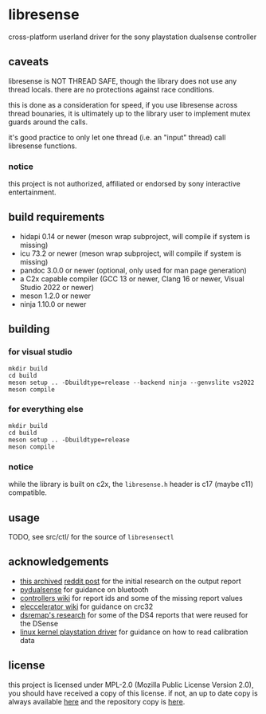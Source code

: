 # libresense

cross-platform userland driver for the sony playstation dualsense controller

## caveats

libresense is NOT THREAD SAFE, though the library does not use any thread locals.
there are no protections against race conditions.

this is done as a consideration for speed, if you use libresense across thread bounaries,
it is ultimately up to the library user to implement mutex guards around the calls.

it's good practice to only let one thread (i.e. an "input" thread) call libresense functions.

### notice

this project is not authorized, affiliated or endorsed by sony interactive entertainment.

## build requirements

- hidapi 0.14 or newer (meson wrap subproject, will compile if system is missing)
- icu 73.2 or newer (meson wrap subproject, will compile if system is missing)
- pandoc 3.0.0 or newer (optional, only used for man page generation)
- a C2x capable compiler (GCC 13 or newer, Clang 16 or newer, Visual Studio 2022 or newer)
- meson 1.2.0 or newer
- ninja 1.10.0 or newer

## building

### for visual studio

```shell
mkdir build
cd build
meson setup .. -Dbuildtype=release --backend ninja --genvslite vs2022
meson compile
```

### for everything else

```shell
mkdir build
cd build
meson setup .. -Dbuildtype=release
meson compile
```
### notice

while the library is built on c2x, the `libresense.h` header is c17 (maybe c11) compatible.

## usage

TODO, see src/ctl/ for the source of `libresensectl`

## acknowledgements

- [this archived](https://gist.github.com/stealth-alex/10a8e7cc6027b78fa18a7f48a0d3d1e4) [reddit post](https://www.reddit.com/r/gamedev/comments/jumvi5/dualsense_haptics_leds_and_more_hid_output_report/) for the initial research on the output report
- [pydualsense](https://github.com/flok/pydualsense) for guidance on bluetooth
- [controllers wiki](https://controllers.fandom.com/wiki/Sony_DualSense) for report ids and some of the missing report values
- [eleccelerator wiki](https://eleccelerator.com/wiki/index.php?title=DualShock_4) for guidance on crc32
- [dsremap's research](https://dsremap.readthedocs.io/en/latest/reverse.html) for some of the DS4 reports that were reused for the DSense
- [linux kernel playstation driver](https://github.com/torvalds/linux/blob/master/drivers/hid/hid-playstation.c) for guidance on how to read calibration data

## license

this project is licensed under MPL-2.0 (Mozilla Public License Version 2.0), you should have received a copy of this license.
if not, an up to date copy is always available [here](https://www.mozilla.org/en-US/MPL/2.0/) and the repository copy is [here](https://nothg.chronovore.dev/library/libresense/tree/LICENSE).
